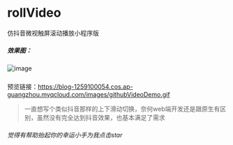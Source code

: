 # rollVideo
仿抖音微视触屏滚动播放小程序版

##### 效果图：

![image](https://blog-1259100054.cos.ap-guangzhou.myqcloud.com/images/githubVideoDemo.gif)
#####
预览链接：https://blog-1259100054.cos.ap-guangzhou.myqcloud.com/images/githubVideoDemo.gif

> 一直想写个类似抖音那样的上下滑动切换，奈何web端开发还是跟原生有区别，虽然没有完全达到抖音效果，也基本满足了需求

###### 觉得有帮助抬起你的幸运小手为我点击star

